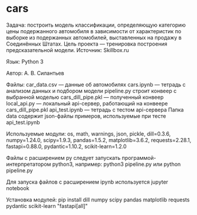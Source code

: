 # cars
Задача: построить модель классификации, определяющую категорию цены подержанного автомобиля в зависимости от характеристик по выборке из подержанных автомобилей, выставленных на продажу в Соединённых Штатах.
Цель проекта — тренировка построения предсказательной модели.
Источник: Skillbox.ru

Язык: Python 3

Автор: А. В. Силантьев

Файлы:
car_data.csv — данные об автомобилях
cars.ipynb — тетрадь с анализом данных и подбором модели
pipeline.py строит конвеер с выбранной моделью
cars_dill_pipe.pkl — полученный конвеер
local_api.py — локальный api-сервер, работающий на конвеере cars_dill_pipe.pkl
api_test.ipynb — тетрадь с тестом api-сервера
Папка data содержит json-файлы примеров, используемые при тесте api_test.ipynb

Используемые модули:
os, math, warnings, json, pickle, dill=0.3.6, numpy=1.24.0, scipy=1.9.3, pandas=1.5.2, matplotlib=3.6.2, requests=2.28.1, fastapi=0.88.0, pydantic=1.10.2, scikit-learn=1.2.0

Файлы с расширением py следует запускать программой-интерпретатором python3, например:
python3 pipeline.py
или
python pipeline.py

Для запуска файлов с расширением ipynb используется jupyter notebook

Установка модулей:
pip install dill numpy scipy pandas matplotlib requests pydantic scikit-learn "fastapi[all]"
